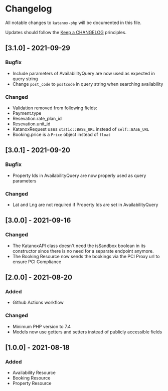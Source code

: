 # Changelog

All notable changes to `katanox-php` will be documented in this file.

Updates should follow the [Keep a CHANGELOG](https://keepachangelog.com/) principles.

## [3.1.0] - 2021-09-29
### Bugfix
- Include parameters of AvailabilityQuery are now used as expected in query string
- Change `post_code` to `postcode` in query string when searching availability
### Changed
- Validation removed from following fields:
 - Payment.type
 - Resevation.rate_plan_id
 - Resevation.unit_id
- KatanoxRequest uses `static::BASE_URL` instead of `self::BASE_URL`
- Booking.price is a `Price` object instead of `float`

## [3.0.1] - 2021-09-20
### Bugfix
- Property Ids in AvailabilityQuery are now properly used as query parameters
### Changed
- Lat and Lng are not required if Property Ids are set in AvailabilityQuery

## [3.0.0] - 2021-09-16
### Changed
 - The KatanoxAPI class doesn't need the isSandbox boolean in its constructor since there is no need for a separate endpoint anymore.
 - The Booking Resource now sends the bookings via the PCI Proxy url to ensure PCI Compliance

## [2.0.0] - 2021-08-20
### Added
- Github Actions workflow

### Changed
- Minimum PHP version to 7.4
- Models now use getters and setters instead of publicly accessible fields

## [1.0.0] - 2021-08-18
### Added
- Availability Resource
- Booking Resource
- Property Resource

